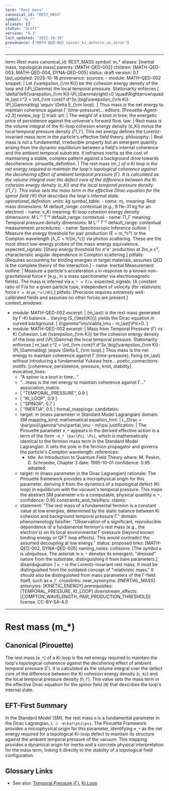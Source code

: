 ```yaml
---
term: "Rest mass"
canonical_id: "REST_MASS"
symbol: "m_*"
aliases: []
status: "draft"
version: "0.1"
last_updated: "2025-10-18"
provenance: ["MATH-QED-002_spinor_ki_defects_as_dirac"]
---
```


---
term: Rest mass
canonical_id: REST_MASS
symbol: m_*
aliases: [inertial mass, topological mass]
parents: [MATH-QED-002]
children: [MATH-QED-003, MATH-QED-004, DYNA-QED-005]
status: draft
version: 0.1
last_updated: 2025-10-18
provenance:
  sources:
    - module: MATH-QED-002
      snippet: |
        Let (\varepsilon_{\rm Ki}) be the cohesion energy density of the loop and (\Pi_\Gamma) the local temporal pressure. Stationarity enforces
        [
        \delta!\left(\varepsilon_{\rm Ki}-\Pi_\Gamma\right)=0
        \quad\Rightarrow\quad
        m_\ast c^2 = \int_{\rm core}!! d^3x,\big(\varepsilon_{\rm Ki}-\Pi_\Gamma\big)
        \equiv \Delta E_{\rm loop}.
        ]
        Thus mass is the net energy to maintain coherence against Γ (time-pressure)...
  editors: [Pirouette-Agent-v2.3]
  review_log: []
triad:
  art: |
    The weight of a knot in time; the energetic price of persistence against the universe's forward flow.
  law: |
    Rest mass is the volume integral of the Ki-loop cohesion energy density (ε_Ki) minus the local temporal pressure density (Π_Γ). This net energy defines the Lorentz-invariant mass term in the particle's effective field theory.
  philosophy: |
    Rest mass is not a fundamental, irreducible property but an emergent quantity arising from the dynamic equilibrium between a field's internal coherence and the ambient temporal substrate. It reframes inertia as the cost of maintaining a stable, complex pattern against a background drive towards decoherence.
pirouette_definition: |
  The rest mass (m_*) of a Ki loop is the net energy required to maintain the loop's topological coherence against the decohering effect of ambient temporal pressure (Γ). It is calculated as the volume integral over the defect core of the difference between the Ki cohesion energy density (ε_Ki) and the local temporal pressure density (Π_Γ). This value sets the mass term in the effective Dirac equation for the spinor field (Ψ) that describes the loop's internal state.
operational_definition:
  units: kg
  symbol_table:
    - name: m_*
      meaning: Rest mass
      dimensions: M
      default_range: contextual (e.g., 9.11e-31 kg for an electron)
    - name: ε_Ki
      meaning: Ki loop cohesion energy density
      dimensions: M L⁻¹ T⁻²
      default_range: contextual
    - name: Π_Γ
      meaning: Temporal pressure density
      dimensions: M L⁻¹ T⁻²
      default_range: contextual
  measurement:
    procedures:
      - name: Spectroscopic Inference
        outline: |
          Measure the energy threshold for pair production (E = m_*c²) or the Compton wavelength (λ_C = h/(m_*c)) via photon scattering. These are the most direct low-energy probes of the mass-energy equivalence.
        expected_signals: [Sharp energy threshold for e⁺e⁻ production at 2m_e c², characteristic angular dependence in Compton scattering.]
        pitfalls: [Requires accounting for binding energies in target materials, assumes QED is the complete theory of the interaction.]
      - name: Inertial Measurement
        outline: |
          Measure a particle's acceleration `a` in response to a known non-gravitational force `F` (e.g., in a mass spectrometer via electromagnetic fields). The mass is inferred via `m_* = F/a`.
        expected_signals: [A constant ratio of F/a for a given particle type, independent of velocity (for relativistic force `F = d(γm_*v)/dt`).]
        pitfalls: [Precision requires extremely well-calibrated fields and assumes no other forces are present.]
context_windows:
  - module: MATH-QED-002
    excerpt: |
      (m_\ast) is the rest mass generated by Γ–Ki balance... Varying (S_{\text{Ki}}) yields the Dirac equation in curved background:
      [
      (i\gamma^\mu\nabla_\mu - m_\ast)\Psi=0.
      ]
  - module: MATH-QED-002
    excerpt: |
      Mass from Temporal Pressure (Γ) vs Ki Cohesion. Let (\varepsilon_{\rm Ki}) be the cohesion energy density of the loop and (\Pi_\Gamma) the local temporal pressure. Stationarity enforces
      [ m_\ast c^2 = \int_{\rm core}!! d^3x,\big(\varepsilon_{\rm Ki}-\Pi_\Gamma\big) \equiv \Delta E_{\rm loop}.]
      Thus mass is the net energy to maintain coherence against Γ (time-pressure), fixing (m_\ast) without introducing a fundamental Yukawa here...
poetic_connections:
  motifs: [coherence, persistence, pressure, knot, stability]
  evocative_lines:
    - "A spinor is a knot in time..."
    - "...mass is the net energy to maintain coherence against Γ..."
  association_matrix:
    - [ "TEMPORAL_PRESSURE", 0.9 ]
    - [ "KI_LOOP", 0.9 ]
    - [ "SPINOR", 0.7 ]
    - [ "INERTIA", 0.5 ]
formal_mappings:
  candidates:
    - target: m (mass parameter in Standard Model Lagrangian)
      domain: SM
      mapping_kind: mathematical
      equation_hint: |
        L_Dirac = \bar\psi(i\gamma^\mu\partial_\mu - m)\psi
      justification: |
        The Pirouette parameter `m_*` appears in the derived effective action in a term of the form `-m_* \bar\Psi \Psi`, which is mathematically identical to the fermion mass term in the Standard Model Lagrangian. It sets the pole in the fermion propagator and governs the particle's Compton wavelength.
      references:
        - title: An Introduction to Quantum Field Theory
          where: M. Peskin, D. Schroeder, Chapter 3
          date: 1995-10-01
      confidence: 0.95
  adopted:
    - target: m (mass parameter in the Dirac Lagrangian)
      rationale: The Pirouette framework provides a microphysical origin for this parameter, deriving it from the dynamics of a topological defect (Ki loop) in equilibrium with the vacuum's temporal pressure. This maps the abstract SM parameter `m` to a computable, physical quantity `m_*`.
      confidence: 0.95
constraints_and_falsifiers:
  claims:
    - statement: "The rest mass of a fundamental fermion is a constant value at low energies, determined by the static balance between Ki cohesion and background temporal pressure Γ."
      domain: phenomenology
      falsifier: "Observation of a significant, reproducible dependence of a fundamental fermion's rest mass (e.g., the electron's) on its local environmental Γ-pressure (beyond known binding energy or QFT loop effects). This would contradict the assumed decoupling at low energy."
      status: proposed
      links: [MATH-QED-002, DYNA-QED-005]
naming_notes:
  collisions: [The symbol `m` is ubiquitous. The asterisk in `m_*` denotes its emergent, "dressed" nature from the substrate, distinguishing it from bare parameters.]
  disambiguation: |
    `m_*` is the Lorentz-invariant rest mass. It must be distinguished from the outdated concept of "relativistic mass." It should also be distinguished from mass parameters of the Γ-field itself, such as `m_Γ`.
crosslinks:
  near_synonyms: [INERTIAL_MASS]
  antonyms: [KINETIC_ENERGY]
  prerequisites: [TEMPORAL_PRESSURE, KI_LOOP]
  downstream_effects: [COMPTON_WAVELENGTH, PAIR_PRODUCTION_THRESHOLD]
license: CC-BY-SA-4.0
---

# Rest mass (m_*)

## Canonical (Pirouette)
The rest mass (`m_*`) of a Ki loop is the net energy required to maintain the loop's topological coherence against the decohering effect of ambient temporal pressure (Γ). It is calculated as the volume integral over the defect core of the difference between the Ki cohesion energy density (`ε_Ki`) and the local temporal pressure density (`Π_Γ`). This value sets the mass term in the effective Dirac equation for the spinor field (`Ψ`) that describes the loop's internal state.

## EFT-First Summary
In the Standard Model (SM), the rest mass `m` is a fundamental parameter in the Dirac Lagrangian, `L ⊃ -m\bar\psi\psi`. The Pirouette Framework provides a microphysical origin for this parameter, identifying `m_*` as the net energy required for a topological Ki-loop defect to maintain its structure against the ambient temporal pressure of the vacuum. This mapping provides a dynamical origin for inertia and a concrete physical interpretation for the mass term, linking it directly to the stability of a topological field configuration.

## Glossary Links
- See also: [Temporal Pressure (Γ)](placeholder), [Ki Loop](placeholder)